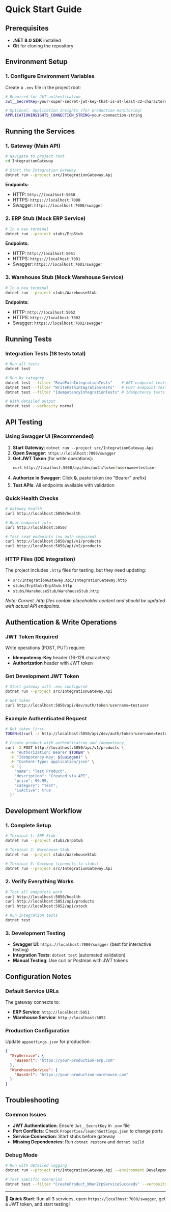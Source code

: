 # Quick Start Guide

## Prerequisites
- **.NET 8.0 SDK** installed
- **Git** for cloning the repository

## Environment Setup

### 1. Configure Environment Variables
Create a `.env` file in the project root:
```bash
# Required for JWT authentication
Jwt__SecretKey=your-super-secret-jwt-key-that-is-at-least-32-characters-long

# Optional: Application Insights (for production monitoring)
APPLICATIONINSIGHTS_CONNECTION_STRING=your-connection-string
```

## Running the Services

### 1. Gateway (Main API)
```bash
# Navigate to project root
cd IntegrationGateway

# Start the Integration Gateway
dotnet run --project src/IntegrationGateway.Api
```

**Endpoints:**
- HTTP: `http://localhost:5050`
- HTTPS: `https://localhost:7000`
- Swagger: `https://localhost:7000/swagger`

### 2. ERP Stub (Mock ERP Service)
```bash
# In a new terminal
dotnet run --project stubs/ErpStub
```

**Endpoints:**
- HTTP: `http://localhost:5051`
- HTTPS: `https://localhost:7001`
- Swagger: `https://localhost:7001/swagger`

### 3. Warehouse Stub (Mock Warehouse Service)
```bash
# In a new terminal  
dotnet run --project stubs/WarehouseStub
```

**Endpoints:**
- HTTP: `http://localhost:5052`
- HTTPS: `https://localhost:7002`
- Swagger: `https://localhost:7002/swagger`

## Running Tests

### Integration Tests (18 tests total)
```bash
# Run all tests
dotnet test

# Run by category
dotnet test --filter "ReadPathIntegrationTests"    # GET endpoint tests
dotnet test --filter "WritePathIntegrationTests"   # POST endpoint tests  
dotnet test --filter "IdempotencyIntegrationTests" # Idempotency tests

# With detailed output
dotnet test --verbosity normal
```

## API Testing

### Using Swagger UI (Recommended)
1. **Start Gateway**: `dotnet run --project src/IntegrationGateway.Api`
2. **Open Swagger**: `https://localhost:7000/swagger`
3. **Get JWT Token** (for write operations):
   ```bash
   curl http://localhost:5050/api/dev/auth/token?username=testuser
   ```
4. **Authorize in Swagger**: Click 🔒, paste token (no "Bearer" prefix)
5. **Test APIs**: All endpoints available with validation

### Quick Health Checks
```bash
# Gateway health
curl http://localhost:5050/health

# Root endpoint info
curl http://localhost:5050/

# Test read endpoints (no auth required)
curl http://localhost:5050/api/v1/products
curl http://localhost:5050/api/v2/products
```

### HTTP Files (IDE Integration)
The project includes `.http` files for testing, but they need updating:
- `src/IntegrationGateway.Api/IntegrationGateway.http`
- `stubs/ErpStub/ErpStub.http` 
- `stubs/WarehouseStub/WarehouseStub.http`

*Note: Current .http files contain placeholder content and should be updated with actual API endpoints.*

## Authentication & Write Operations

### JWT Token Required
Write operations (POST, PUT) require:
- **Idempotency-Key** header (16-128 characters)
- **Authorization** header with JWT token

### Get Development JWT Token
```bash
# Start gateway with .env configured
dotnet run --project src/IntegrationGateway.Api

# Get token
curl http://localhost:5050/api/dev/auth/token?username=testuser
```

### Example Authenticated Request
```bash
# Get token first
TOKEN=$(curl -s http://localhost:5050/api/dev/auth/token?username=testuser | jq -r '.token')

# Create product with authentication and idempotency
curl -X POST http://localhost:5050/api/v1/products \
  -H "Authorization: Bearer $TOKEN" \
  -H "Idempotency-Key: $(uuidgen)" \
  -H "Content-Type: application/json" \
  -d '{
    "name": "Test Product",
    "description": "Created via API",
    "price": 99.99,
    "category": "Test",
    "isActive": true
  }'
```

## Development Workflow

### 1. Complete Setup
```bash
# Terminal 1: ERP Stub
dotnet run --project stubs/ErpStub

# Terminal 2: Warehouse Stub  
dotnet run --project stubs/WarehouseStub

# Terminal 3: Gateway (connects to stubs)
dotnet run --project src/IntegrationGateway.Api
```

### 2. Verify Everything Works
```bash
# Test all endpoints work
curl http://localhost:5050/health
curl http://localhost:5051/api/products
curl http://localhost:5052/api/stock

# Run integration tests
dotnet test
```

### 3. Development Testing
- **Swagger UI**: `https://localhost:7000/swagger` (best for interactive testing)
- **Integration Tests**: `dotnet test` (automated validation)
- **Manual Testing**: Use curl or Postman with JWT tokens

## Configuration Notes

### Default Service URLs
The gateway connects to:
- **ERP Service**: `http://localhost:5051` 
- **Warehouse Service**: `http://localhost:5052`

### Production Configuration
Update `appsettings.json` for production:
```json
{
  "ErpService": {
    "BaseUrl": "https://your-production-erp.com"
  },
  "WarehouseService": {
    "BaseUrl": "https://your-production-warehouse.com"  
  }
}
```

## Troubleshooting

### Common Issues
- **JWT Authentication**: Ensure `Jwt__SecretKey` in `.env` file
- **Port Conflicts**: Check `Properties/launchSettings.json` to change ports
- **Service Connection**: Start stubs before gateway
- **Missing Dependencies**: Run `dotnet restore` and `dotnet build`

### Debug Mode
```bash
# Run with detailed logging
dotnet run --project src/IntegrationGateway.Api --environment Development

# Test specific scenarios
dotnet test --filter "CreateProduct_WhenErpServiceSucceeds" --verbosity detailed
```

---

🚀 **Quick Start**: Run all 3 services, open `https://localhost:7000/swagger`, get a JWT token, and start testing!